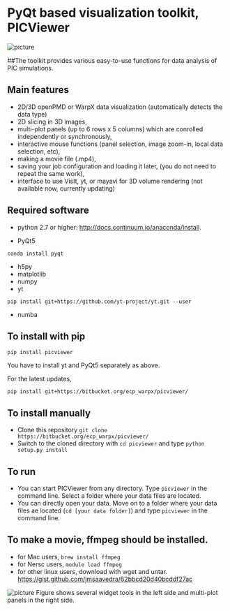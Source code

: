 # PyQt based visualization toolkit, PICViewer #

![picture](PICViewer_logo.png)

##The toolkit provides various easy-to-use functions for data analysis of PIC simulations.

## Main features
* 2D/3D openPMD or WarpX data visualization
(automatically detects the data type)
* 2D slicing in 3D images,
* multi-plot panels (up to 6 rows x 5 columns) which are conrolled independently or synchronously,
* interactive mouse functions (panel selection, image zoom-in, local data selection, etc),
* making a movie file (.mp4),
* saving your job configuration and loading it later, 
(you do not need to repeat the same work),
* interface to use VisIt, yt, or mayavi for 3D volume rendering (not available now, currently updating)

## Required software
* python 2.7 or higher:
http://docs.continuum.io/anaconda/install.

* PyQt5
```
conda install pyqt
```
* h5py
* matplotlib
* numpy
* yt
```
pip install git+https://github.com/yt-project/yt.git --user
```
* numba

## To install with pip
```
pip install picviewer
```
You have to install yt and PyQt5 separately as above.

For the latest updates,
```
pip install git+https://bitbucket.org/ecp_warpx/picviewer/
```

## To install manually

* Clone this repository `git clone https://bitbucket.org/ecp_warpx/picviewer/`
* Switch to the cloned directory with `cd picviewer` and type `python setup.py install`

## To run

* You can start PICViewer from any directory. Type `picviewer` in the command line. Select a folder where your data files are located. 
* You can directly open your data. Move on to a folder where your data files ae located (`cd [your data folder]`) and type `picviewer` in the command line.

## To make a movie, ffmpeg should be installed.
* for Mac users, `brew install ffmpeg`
* for Nersc users, `module load ffmpeg`
* for other linux users, download with wget and untar.
https://gist.github.com/jmsaavedra/62bbcd20d40bcddf27ac



![picture](sample.png)
Figure shows several widget tools in the left side and multi-plot panels in the right side.
